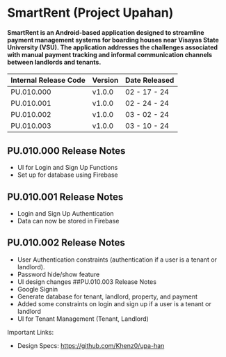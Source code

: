# SmartRent (Project Upahan)
#### SmartRent is an Android-based application designed to streamline payment management systems for boarding houses near Visayas State University (VSU). The application addresses the challenges associated with manual payment tracking and informal communication channels between landlords and tenants.

| Internal Release Code | Version | Date Released |
| --- | --- | --- |
| PU.010.000 | v1.0.0 | 02 - 17 - 24 |
| PU.010.001 | v1.0.0 | 02 - 24 - 24 |
| PU.010.002 | v1.0.0 | 03 - 02 - 24 |
| PU.010.003 | v1.0.0 | 03 - 10 - 24 |

## PU.010.000 Release Notes
* UI for Login and Sign Up Functions
* Set up for  database using Firebase
## PU.010.001 Release Notes
* Login and Sign Up Authentication
* Data can now be stored in Firebase
## PU.010.002 Release Notes
* User Authentication constraints (authentication if a user is a tenant or landlord).
* Password hide/show feature
* UI design changes
##PU.010.003 Release Notes
* Google Signin 
* Generate database for tenant, landlord, property, and payment
* Added some constraints on login and sign up if a user is a tenant or landlord
* UI for Tenant Management (Tenant, Landlord)

Important Links:
* Design Specs: https://github.com/Khenz0/upa-han
